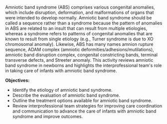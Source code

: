 Amniotic band syndrome (ABS) comprises various congenital anomalies, which include disruption, deformation, and malformations of organs that were intended to develop normally. Amniotic band syndrome should be called a sequence rather than a syndrome because the pattern of anomalies in ABS are related to an insult that can result from multiple etiologies, whereas a syndrome refers to patterns of congenital anomalies that are known to result from single etiology (e.g., Turner syndrome is due to XO chromosomal anomaly). Likewise, ABS has many names amnion rupture sequence, ADAM complex (amniotic deformities/adhesions/mutilations), amniotic band disruption complex, congenital constricting bands, terminal transverse defects, and Streeter anomaly. This activity reviews amniotic band syndrome in newborns and highlights the interprofessional team's role in taking care of infants with amniotic band syndrome.

**Objectives:**
- Identify the etiology of amniotic band syndrome.
- Describe the evaluation of amniotic band syndrome.
- Outline the treatment options available for amniotic band syndrome.
- Review interprofessional team strategies for improving care coordination and communication to advance the care of infants with amniotic band syndrome and improve outcomes.